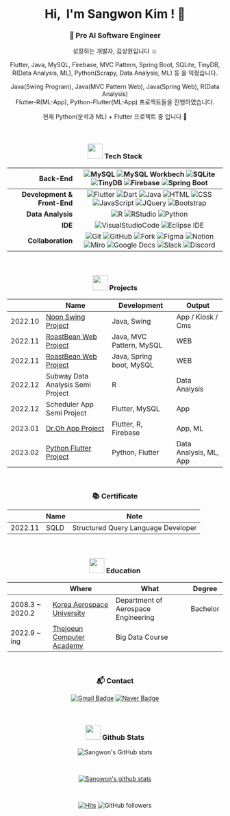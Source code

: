 <div align="center">
  
<h1 align="center">Hi, &nbsp;I'm Sangwon Kim ! 👋 </h1>

### 🌱 Pre AI Software Engineer

  성장하는 개발자, 김상원입니다 :relaxed:  
      
  Flutter, Java, MySQL, Firebase, MVC Pattern, Spring Boot, SQLite, TinyDB,  
  R(Data Analysis, ML), Python(Scrapy, Data Analysis, ML) 등 을 익혔습니다.  
      
  Java(Swing Program), Java(MVC Pattern Web), Java(Spring Web), R(Data Analysis)     
  Flutter-R(ML-App), Python-Flutter(ML-App) 프로젝트들을 진행하였습니다.  
      
  현재 Python(분석과 ML) + Flutter 프로젝트 중 입니다 :smiling_face_with_three_hearts:

<br>

### <img src="https://media.giphy.com/media/WFZvB7VIXBgiz3oDXE/giphy.gif" width="35"> Tech Stack
 
  |<b>Back-End</b>|![MySQL](https://img.shields.io/badge/mySQL-4479A1.svg?&style=flat-square&logo=mySQL&logoColor=white)  ![MySQL Workbech](https://img.shields.io/badge/MySQL%20Workbench-4479A1.svg?&style=flat-square&logo=mySQL%20Workbench&logoColor=white)  ![SQLite](https://img.shields.io/badge/SQLite-003B57.svg?&style=flat-square&logo=SQLite&logoColor=white)  ![TinyDB](https://img.shields.io/badge/TinyDB-276DC3.svg?&style=flat-square&logo=TinyDB&logoColor=white)  ![Firebase](https://img.shields.io/badge/Firebase-FFCA28.svg?&style=flat-square&logo=Firebase&logoColor=white)  ![Spring Boot](https://img.shields.io/badge/Spring%20Boot-6DB33F.svg?&style=flat-square&logo=Spring%20Boot&logoColor=white)|
  |------:|:------:|
  |<b>Development & Front-End</b>|  ![Flutter](https://img.shields.io/badge/Flutter-02569B.svg?&style=flat-square&logo=Flutter&logoColor=white)  ![Dart](https://img.shields.io/badge/Dart-0175C2.svg?&style=flat-square&logo=Dart&logoColor=white)  ![Java](https://img.shields.io/badge/Java-007396.svg?&style=flat-square&logo=Java&logoColor=white)    ![HTML](https://img.shields.io/badge/HTML5-E34F26.svg?&style=flat-square&logo=HTML5&logoColor=white)  ![CSS](https://img.shields.io/badge/CSS-1572B6.svg?&style=flat-square&logo=CSS3&logoColor=white)  ![JavaScript](https://img.shields.io/badge/JavaScript-F7DF1E.svg?&style=flat-square&logo=JavaScript&logoColor=white)  ![JQuery](https://img.shields.io/badge/JQuery-0769AD.svg?&style=flat-square&logo=JQuery&logoColor=white)  ![Bootstrap](https://img.shields.io/badge/Bootstrap-7952B3.svg?&style=flat-square&logo=Bootstrap&logoColor=white)|
  |<b>Data Analysis</b>|  ![R](https://img.shields.io/badge/R-276DC3.svg?&style=flat-square&logo=R&logoColor=white)  ![RStudio](https://img.shields.io/badge/RStudio-75AADB.svg?&style=flat-square&logo=RStudio&logoColor=white)  ![Python](https://img.shields.io/badge/Python-3776AB.svg?&style=flat-square&logo=Python&logoColor=white)|  
  |<b>IDE</b>|  ![VisualStudioCode](https://img.shields.io/badge/VisualStudioCode-007ACC.svg?&style=flat-square&logo=VisualStudioCode&logoColor=white)  ![Eclipse IDE](https://img.shields.io/badge/Eclipse%20IDE-2C2255.svg?&style=flat-square&logo=Eclipse%20IDE&logoColor=white)|
  |<b>Collaboration</b>|  ![Git](https://img.shields.io/badge/Git-F05032.svg?&style=flat-square&logo=Git&logoColor=white)  ![GitHub](https://img.shields.io/badge/GitHub-181717.svg?&style=flat-square&logo=GitHub&logoColor=white)  ![Fork](https://img.shields.io/badge/Fork-75AADB.svg?&style=flat-square&logo=Fork&logoColor=white)  ![Figma](https://img.shields.io/badge/Figma-F24E1E.svg?&style=flat-square&logo=Figma&logoColor=white)  ![Notion](https://img.shields.io/badge/Notion-000000.svg?&style=flat-square&logo=Notion&logoColor=white)  ![Miro](https://img.shields.io/badge/Miro-050038.svg?&style=flat-square&logo=Miro&logoColor=white)  ![Google Docs](https://img.shields.io/badge/Google%20Docs-34A853.svg?&style=flat-square&logo=Google%20Docs&logoColor=white)  ![Slack](https://img.shields.io/badge/Slack-4A154B.svg?&style=flat-square&logo=Slack&logoColor=white)  ![Discord](https://img.shields.io/badge/Discord-5865F2.svg?&style=flat-square&logo=Discord&logoColor=white)|

<br>
  
### <img src="https://media.giphy.com/media/IauL6LvGNlT3ffhcqq/giphy.gif" width="35"> Projects

  ||Name|Development|Output|
  |-----|-----|-----|-----|  
  |2022.10|[Noon Swing Project](https://github.com/SunHyongKwon/Noon)|Java, Swing|App / Kiosk / Cms|
  |2022.11|[RoastBean Web Project](https://github.com/sangwonKim7/MVC_Web_Project-Roast_Bean.git)|Java, MVC Pattern, MySQL|WEB|
  |2022.11|[RoastBean Web Project](https://github.com/sangwonKim7/Spring_Web_Project-Roast_Bean.git)|Java, Spring boot, MySQL|WEB|
  |2022.12|Subway Data Analysis Semi Project|R|Data Analysis|
  |2022.12|Scheduler App Semi Project|Flutter, MySQL|App|
  |2023.01|[Dr.Oh App Project](https://github.com/sangwonKim7/Flutter_R_App_Project-Dr_Oh.git)|Flutter, R, Firebase|App, ML|
  |2023.02|[Python Flutter Project](___)|Python, Flutter|Data Analysis, ML, App|

<br>

### 📚 Certificate
  
  ||Name|Note|
  |-|-|-|
  |2022.11|SQLD|Structured Query Language Developer|
  
<br>
  
### <img src="https://media.giphy.com/media/cIbeGOBApvS2pB4zj5/giphy.gif" width="35"> Education
   
||Where|What|Degree|
|------|------|------|------|
|2008.3 ~ 2020.2|[Korea Aerospace University](http://kau.ac.kr/web/index.do)|Department of Aerospace Engineering|Bachelor|
|2022.9 ~ ing|[Thejoeun Computer Academy](https://gr.tjoeun.co.kr)|Big Data Course||

<br>

### 📬 Contact

[![Gmail Badge](https://img.shields.io/badge/Gmail-d14836?style=flat-square&logo=Gmail&logoColor=white&link=mailto:swkim7275@gmail.com)](mailto:swkim7275@gmail.com)
[![Naver Badge](https://img.shields.io/badge/Naver-d03C75A?style=flat-square&logo=Naver&logoColor=white&link=mailto:swkim7275@naver.com)](mailto:swkim7275@naver.com)
  
<br>
  
### <img src="https://media.giphy.com/media/KzccVmHEzmNLbc3Tv2/giphy.gif" width="35"> Github Stats
  
![Sangwon's GitHub stats](https://github-readme-stats.vercel.app/api/top-langs?username=sangwonKim7&show_icons=true&theme=tokyonight&layout=compact)

<br>

[![Sangwon's github stats](https://github-readme-stats.vercel.app/api?username=sangwonKim7&show_icons=true&theme=tokyonight)](https://github.com/sangwonKim7/)
  
<br>  
  
[![Hits](https://hits.seeyoufarm.com/api/count/incr/badge.svg?url=https%3A%2F%2Fgithub.com%2FsangwonKim7&count_bg=%2379C83D&title_bg=%23555555&icon=&icon_color=%23E7E7E7&title=hits&edge_flat=false)](https://hits.seeyoufarm.com)
![GitHub followers](https://img.shields.io/github/followers/sangwonKim7?style=social)

</div>


<!--
**sangwonKim7/sangwonKim7** is a ✨ _special_ ✨ repository because its `README.md` (this file) appears on your GitHub profile.

Here are some ideas to get you started:

- 🔭 I’m currently working on ...
- 🌱 I’m currently learning ...
- 👯 I’m looking to collaborate on ...
- 🤔 I’m looking for help with ...
- 💬 Ask me about ...
- 📫 How to reach me: ...
- 😄 Pronouns: ...
- ⚡ Fun fact: ...
-->
